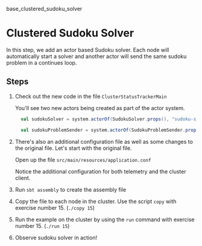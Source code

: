 base_clustered_sudoku_solver

# Clustered Sudoku Solver

In this step, we add an actor based Sudoku solver. Each node 
will automatically start a solver and another actor will send 
the same sudoku problem in a continues loop.  

## Steps 
1. Check out the new code in the file `ClusterStatusTrackerMain`
   
   You'll see two new actors being created as part of the actor system.
   
   ```scala
     val sudokuSolver = system.actorOf(SudokuSolver.props(), "sudoku-solver")
   
     val sudokuProblemSender = system.actorOf(SudokuProblemSender.props(sudokuSolver), "sudoku-problem-sender")
    ```
   
2. There's also an additional configuration file as well as some changes to the
original file. Let's start with the original file. 
    
    Open up the file `src/main/resources/application.conf`
    
    Notice the additional configuration for both telemetry and 
    the cluster client. 
    
3. Run `sbt assembly` to create the assembly file 
4. Copy the file to each node in the cluster. Use the script `copy` with exercise number 15. (`./copy 15`)
5. Run the example on the cluster by using the `run` command with exercise number 15. (`./run 15`)
6. Observe sudoku solver in action!